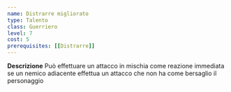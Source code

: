 ```yaml
---
name: Distrarre migliorato
type: Talento
class: Guerriero
level: 7
cost: 5
prerequisites: [[Distrarre]]
---
```


**Descrizione**
Può effettuare un attacco in mischia come reazione immediata se un nemico
adiacente effettua un attacco che non ha come bersaglio il personaggio